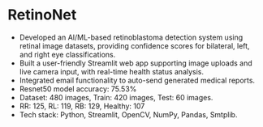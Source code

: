 # RetinoNet
- Developed an AI/ML-based retinoblastoma detection system using retinal image datasets, providing confidence scores for bilateral, left, and right eye classifications.
- Built a user-friendly Streamlit web app supporting image uploads and live camera input, with real-time health status analysis.
- Integrated email functionality to auto-send generated medical reports.
- Resnet50 model accuracy: 75.53%
- Dataset: 480 images, Train: 420 images, Test: 60 images.
- RR: 125, RL: 119, RB: 129, Healthy: 107 
- Tech stack: Python, Streamlit, OpenCV, NumPy, Pandas, Smtplib.
